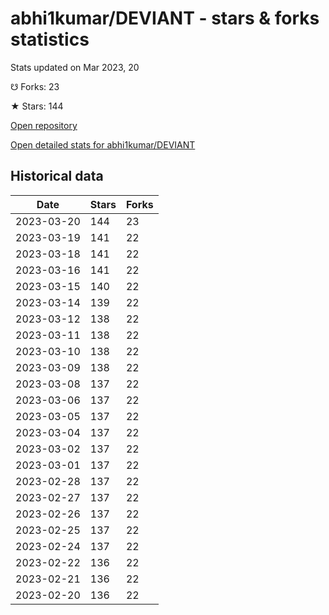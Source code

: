 # abhi1kumar/DEVIANT - stars & forks statistics

Stats updated on Mar 2023, 20

☋ Forks: 23

★ Stars: 144

[Open repository](https://github.com/abhi1kumar/DEVIANT)

[Open detailed stats for abhi1kumar/DEVIANT](https://reviewgithub.com/rep/abhi1kumar/DEVIANT)

## Historical data
| Date | Stars | Forks |
|------|-------|-------|
| 2023-03-20 | 144 | 23 | 
| 2023-03-19 | 141 | 22 | 
| 2023-03-18 | 141 | 22 | 
| 2023-03-16 | 141 | 22 | 
| 2023-03-15 | 140 | 22 | 
| 2023-03-14 | 139 | 22 | 
| 2023-03-12 | 138 | 22 | 
| 2023-03-11 | 138 | 22 | 
| 2023-03-10 | 138 | 22 | 
| 2023-03-09 | 138 | 22 | 
| 2023-03-08 | 137 | 22 | 
| 2023-03-06 | 137 | 22 | 
| 2023-03-05 | 137 | 22 | 
| 2023-03-04 | 137 | 22 | 
| 2023-03-02 | 137 | 22 | 
| 2023-03-01 | 137 | 22 | 
| 2023-02-28 | 137 | 22 | 
| 2023-02-27 | 137 | 22 | 
| 2023-02-26 | 137 | 22 | 
| 2023-02-25 | 137 | 22 | 
| 2023-02-24 | 137 | 22 | 
| 2023-02-22 | 136 | 22 | 
| 2023-02-21 | 136 | 22 | 
| 2023-02-20 | 136 | 22 | 

